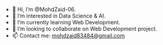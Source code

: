 - 👋 Hi, I’m @MohdZaid-06.
- 👀 I’m interested in Data Science & AI.
- 🌱 I’m currently learning Web Development.
- 💞️ I’m looking to collaborate on Web Development project.
- 📫 Contact me: mohdzaid83484@gmail.com
